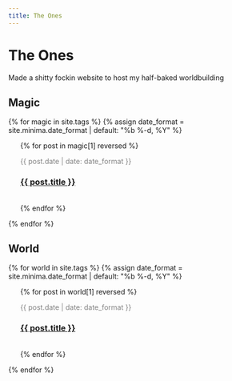 ```yaml
---
title: The Ones
---
```


# The Ones

Made a shitty fockin website to host my half-baked worldbuilding

## Magic
{% for magic in site.tags %}
{% assign date_format = site.minima.date_format | default: "%b %-d, %Y" %}
<ul style="list-style-type: none;">
  {% for post in magic[1] reversed %}
    <li>
      <p style="font-size: 14px; color: #828282;">{{ post.date | date: date_format }}</p>
      <h3><a href="{{ post.url |  relative_url }}">{{ post.title }}</a></h3>
      <br>
    </li>
  {% endfor %}
</ul>
{% endfor %}

## World
{% for world in site.tags %}
{% assign date_format = site.minima.date_format | default: "%b %-d, %Y" %}
<ul style="list-style-type: none;">
  {% for post in world[1] reversed %}
    <li>
      <p style="font-size: 14px; color: #828282;">{{ post.date | date: date_format }}</p>
      <h3><a href="{{ post.url |  relative_url }}">{{ post.title }}</a></h3>
      <br>
    </li>
  {% endfor %}
</ul>
{% endfor %}

